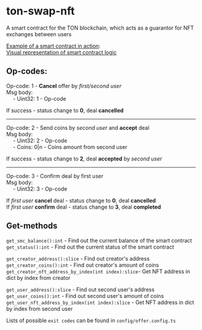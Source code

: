 # ton-swap-nft
A smart contract for the TON blockchain, which acts as a guarantor for NFT exchanges between users

[Example of a smart contract in action](https://testnet.tonviewer.com/kQCYQl4tfbzE3FzBZ0PQXcG2BRKXvcXkIA5HBSdtdAEZtpmW):  \
[Visual representation of smart contract logic](https://figma.com/board/yHvSyOAmaZj6pahrX5fKDI/NFT-Swapper-idea)

## Op-codes:

Op-code: 1 - **Cancel** offer by *first/second user* \
Msg body: \
&emsp;  - Uint32: 1 - Op-code

If success - status change to **0**, deal **cancelled**

---

Op-code: 2 - Send coins by *second user* and **accept** deal \
Msg body: \
&emsp; - Uint32: 2 - Op-code \
&emsp; - Coins: 0|n - Coins amount from second user

If success - status change to **2**, deal **accepted** by *second user*

---

Op-code: 3 - Confirm deal by first user \
Msg body: \
&emsp; - Uint32: 3 - Op-code

If *first user* **cancel** deal - status change to **0**, deal **cancelled** \
If *first user* **confirm** deal - status change to **3**, deal **completed** 

## Get-methods

`get_smc_balance():int` - Find out the current balance of the smart contract \
`get_status():int` - Find out the current status of the smart contract 

`get_creator_address():slice` - Find out creator's address \
`get_creator_coins():int` - Find out creator's amount of coins \
`get_creator_nft_address_by_index(int index):slice`- Get NFT address in dict by index from creator 

`get_user_address():slice` - Find out second user's address \
`get_user_coins():int` - Find out second user's amount of coins \
`get_user_nft_address_by_index(int index):slice` - Get NFT address in dict by index from second user 

Lists of possible `exit codes` can be found in `config/offer.config.ts`